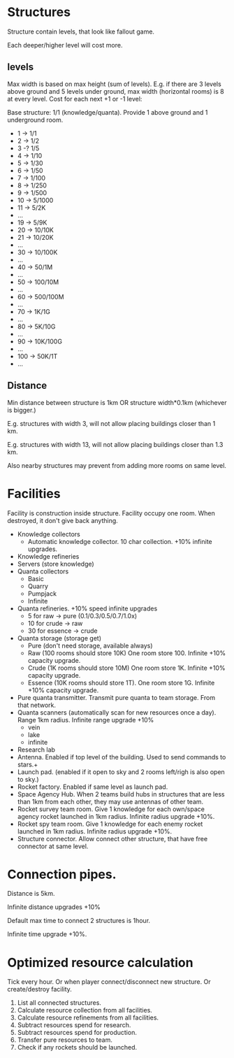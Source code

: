 

# Structures

Structure contain levels, that look like fallout game.

Each deeper/higher level will cost more.


## levels

Max width is based on max height (sum of levels). E.g. if there are 3 levels above ground and 5 levels under ground, max width (horizontal rooms) is 8 at every level.
Cost for each next +1 or -1 level:

Base structure: 1/1 (knowledge/quanta). Provide 1 above ground and 1 underground room.

* 1 -> 1/1
* 2 -> 1/2
* 3 -? 1/5
* 4 -> 1/10
* 5 -> 1/30
* 6 -> 1/50
* 7 -> 1/100
* 8 -> 1/250
* 9 -> 1/500
* 10 -> 5/1000
* 11 -> 5/2K
* ...
* 19 -> 5/9K
* 20 -> 10/10K
* 21 -> 10/20K
* ...
* 30 -> 10/100K
* ...
* 40 -> 50/1M
* ...
* 50 -> 100/10M
* ...
* 60 -> 500/100M
* ...
* 70 -> 1K/1G
* ...
* 80 -> 5K/10G
* ...
* 90 -> 10K/100G
* ...
* 100 -> 50K/1T
* ...


## Distance

Min distance between structure is 1km OR structure width*0.1km (whichever is bigger.) 

E.g. structures  with width 3, will not allow placing buildings closer than 1 km.

E.g. structures  with width 13, will not allow placing buildings closer than 1.3 km. 

Also nearby structures may prevent from adding more rooms on same level.

# Facilities

Facility is construction inside structure. Facility occupy one room. When destroyed, it don't give back anything.

* Knowledge collectors
  * Automatic knowledge collector. 10 char collection. +10% infinite upgrades. 
* Knowledge refineries
* Servers (store knowledge)
* Quanta collectors
  * Basic
  * Quarry
  * Pumpjack
  * Infinite
* Quanta refineries. +10% speed infinite upgrades
  * 5 for raw -> pure (0.1/0.3/0.5/0.7/1.0x)
  * 10 for crude -> raw 
  * 30 for essence -> crude
* Quanta storage (storage get)
  * Pure (don't need storage, available always)
  * Raw (100 rooms should store 10K) One room store 100. Infinite +10% capacity upgrade. 
  * Crude (1K rooms should store 10M) One room store 1K. Infinite +10% capacity upgrade. 
  * Essence (10K rooms should store 1T). One room store 1G. Infinite +10% capacity upgrade.
* Pure quanta transmitter. Transmit pure quanta to team storage. From that network.
* Quanta scanners (automatically scan for new resources once a day). Range 1km radius. Infinite range upgrade +10%
  * vein
  * lake
  * infinite
* Research lab
* Antenna. Enabled if top level of the building. Used to send commands to stars.+
* Launch pad. (enabled if it open to sky and 2 rooms left/righ is also open to sky.)
* Rocket factory. Enabled if same level as launch pad.
* Space Agency Hub. When 2 teams build hubs in structures that are less than 1km from each other, they may use antennas of other team.
* Rocket survey team room. Give 1 knowledge for each own/space agency rocket launched in 1km radius. Infinite radius upgrade +10%.
* Rocket spy team room. Give 1 knowledge for each enemy rocket launched in 1km radius. Infinite radius upgrade +10%. 
* Structure connector. Allow connect other structure, that have free connector at same level.

# Connection pipes.

Distance is 5km. 

Infinite distance upgrades +10% 

Default max time to connect 2 structures is 1hour. 

Infinite time upgrade +10%.

# Optimized resource calculation

Tick every hour. Or when player connect/disconnect new structure. Or create/destroy facility.

1. List all connected structures.
1. Calculate resource collection from all facilities.
1. Calculate resource refinements from all facilities.
1. Subtract resources spend for research.
1. Subtract resources spend for production.
1. Transfer pure resources to team.
1. Check if any rockets should be launched.